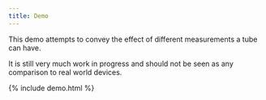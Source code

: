 ```yaml
---
title: Demo
---
```


This demo attempts to convey the effect of different measurements a tube can have.

It is still very much work in progress and should not be seen as any comparison to real world devices.

{% include demo.html %}